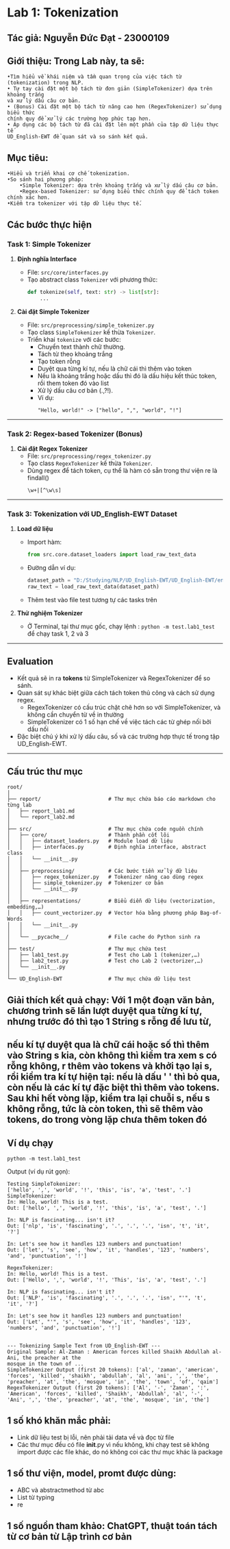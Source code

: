 # Lab 1: Tokenization

## Tác giả: Nguyễn Đức Đạt - 23000109

## Giới thiệu: Trong Lab này, ta sẽ:

    •Tìm hiểu về khái niệm và tầm quan trọng của việc tách từ (tokenization) trong NLP.
    • Tự tay cài đặt một bộ tách từ đơn giản (SimpleTokenizer) dựa trên khoảng trắng
    và xử lý dấu câu cơ bản.
    • (Bonus) Cài đặt một bộ tách từ nâng cao hơn (RegexTokenizer) sử dụng biểu thức
    chính quy để xử lý các trường hợp phức tạp hơn.
    • Áp dụng các bộ tách từ đã cài đặt lên một phần của tập dữ liệu thực tế
    UD_English-EWT để quan sát và so sánh kết quả.

## Mục tiêu:

    •Hiểu và triển khai cơ chế tokenization.
    •So sánh hai phương pháp:
        •Simple Tokenizer: dựa trên khoảng trắng và xử lý dấu câu cơ bản.
        •Regex-based Tokenizer: sử dụng biểu thức chính quy để tách token chính xác hơn.
    •Kiểm tra tokenizer với tập dữ liệu thực tế.

## Các bước thực hiện

### Task 1: Simple Tokenizer

1. **Định nghĩa Interface**

   - File: `src/core/interfaces.py`
   - Tạo abstract class `Tokenizer` với phương thức:
     ```python
     def tokenize(self, text: str) -> list[str]:
         ...
     ```

2. **Cài đặt Simple Tokenizer**
   - File: `src/preprocessing/simple_tokenizer.py`
   - Tạo class `SimpleTokenizer` kế thừa `Tokenizer`.
   - Triển khai `tokenize` với các bước:
     - Chuyển text thành chữ thường.
     - Tách từ theo khoảng trắng
     * Tạo token rỗng
     * Duyệt qua từng kí tự, nếu là chữ cái thì thêm vào token
     * Nếu là khoảng trắng hoặc dấu thì đó là dấu hiệu kết thúc token, rồi them token đó vào list
     - Xử lý dấu câu cơ bản (.,?!).
     - Ví dụ:
       ```
       "Hello, world!" -> ["hello", ",", "world", "!"]
       ```

---

### Task 2: Regex-based Tokenizer (Bonus)

1. **Cài đặt Regex Tokenizer**
   - File: `src/preprocessing/regex_tokenizer.py`
   - Tạo class `RegexTokenizer` kế thừa `Tokenizer`.
   - Dùng regex để tách token, cụ thể là hàm có sẵn trong thư viện re là findall()
     ```regex
     \w+|[^\w\s]
     ```

---

### Task 3: Tokenization với UD_English-EWT Dataset

1. **Load dữ liệu**

   - Import hàm:
     ```python
     from src.core.dataset_loaders import load_raw_text_data
     ```
   - Đường dẫn ví dụ:
     ```python
     dataset_path = "D:/Studying/NLP/UD_English-EWT/UD_English-EWT/en_ewt-ud-train.txt"
     raw_text = load_raw_text_data(dataset_path)
     ```
   - Thêm test vào file test tương tự các tasks trên

2. **Thử nghiệm Tokenizer**
   - Ở Terminal, tại thư mục gốc, chạy lệnh : `python -m test.lab1_test` để chạy task 1, 2 và 3

---

## Evaluation

- Kết quả sẽ in ra **tokens** từ SimpleTokenizer và RegexTokenizer để so sánh.
- Quan sát sự khác biệt giữa cách tách token thủ công và cách sử dụng regex.
  - RegexTokenizer có cấu trúc chặt chẽ hơn so với SimpleTokenizer, và không cần chuyển từ về in thường
  - SimpleTokenizer có 1 số hạn chế về việc tách các từ ghép nối bởi dấu nối
- Đặc biệt chú ý khi xử lý dấu câu, số và các trường hợp thực tế trong tập UD_English-EWT.

---

## Cấu trúc thư mục

```
root/
│
├── report/                      # Thư mục chứa báo cáo markdown cho từng lab
│   ├── report_lab1.md
│   └── report_lab2.md
│
├── src/                         # Thư mục chứa code nguồn chính
│   ├── core/                    # Thành phần cốt lõi
│   │   ├── dataset_loaders.py   # Module load dữ liệu
│   │   ├── interfaces.py        # Định nghĩa interface, abstract class
│   │   └── __init__.py
│   │
│   ├── preprocessing/           # Các bước tiền xử lý dữ liệu
│   │   ├── regex_tokenizer.py   # Tokenizer nâng cao dùng regex
│   │   ├── simple_tokenizer.py  # Tokenizer cơ bản
│   │   └── __init__.py
│   │
│   ├── representations/         # Biểu diễn dữ liệu (vectorization, embedding,…)
│   │   ├── count_vectorizer.py  # Vector hóa bằng phương pháp Bag-of-Words
│   │   └── __init__.py
│   │
│   └── __pycache__/             # File cache do Python sinh ra
│
├── test/                        # Thư mục chứa test
│   ├── lab1_test.py             # Test cho Lab 1 (tokenizer,…)
│   ├── lab2_test.py             # Test cho Lab 2 (vectorizer,…)
│   └── __init__.py
│
└── UD_English-EWT               # Thư mục chứa dữ liệu test

```
## Giải thích kết quả chạy: Với 1 một đoạn văn bản, chương trình sẽ lần lượt duyệt qua từng kí tự, nhưng trước đó thì tạo 1 String s rỗng để lưu từ,
nếu kí tự duyệt qua là chữ cái hoặc số thì thêm vào String s kia, còn không thì kiểm tra xem s có rỗng không, r thêm vào tokens và khởi tạo lại s,
rồi kiểm tra kí tự hiện tại: nếu là dấu ' ' thì bỏ qua, còn nếu là các kí tự đặc biệt thì thêm vào tokens. Sau khi hết vòng lặp, kiểm tra lại chuỗi s,
nếu s không rỗng, tức là còn token, thì sẽ thêm vào tokens, do trong vòng lặp chưa thêm token đó
---

## Ví dụ chạy

```terminal
python -m test.lab1_test
```

Output (ví dụ rút gọn):

```
Testing SimpleTokenizer:
['hello', ',', 'world', '!', 'this', 'is', 'a', 'test', '.']
SimpleTokenizer:
In: Hello, world! This is a test.
Out: ['hello', ',', 'world', '!', 'this', 'is', 'a', 'test', '.']

In: NLP is fascinating... isn't it?
Out: ['nlp', 'is', 'fascinating', '.', '.', '.', 'isn', 't', 'it', '?']

In: Let's see how it handles 123 numbers and punctuation!
Out: ['let', 's', 'see', 'how', 'it', 'handles', '123', 'numbers', 'and', 'punctuation', '!']

RegexTokenizer:
In: Hello, world! This is a test.
Out: ['Hello', ',', 'world', '!', 'This', 'is', 'a', 'test', '.']

In: NLP is fascinating... isn't it?
Out: ['NLP', 'is', 'fascinating', '.', '.', '.', 'isn', "'", 't', 'it', '?']

In: Let's see how it handles 123 numbers and punctuation!
Out: ['Let', "'", 's', 'see', 'how', 'it', 'handles', '123', 'numbers', 'and', 'punctuation', '!']


--- Tokenizing Sample Text from UD_English-EWT ---
Original Sample: Al-Zaman : American forces killed Shaikh Abdullah al-Ani, the preacher at the
mosque in the town of ...
SimpleTokenizer Output (first 20 tokens): ['al', 'zaman', 'american', 'forces', 'killed', 'shaikh', 'abdullah', 'al', 'ani', ',', 'the', 'preacher', 'at', 'the', 'mosque', 'in', 'the', 'town', 'of', 'qaim']
RegexTokenizer Output (first 20 tokens): ['Al', '-', 'Zaman', ':', 'American', 'forces', 'killed', 'Shaikh', 'Abdullah', 'al', '-', 'Ani', ',', 'the', 'preacher', 'at', 'the', 'mosque', 'in', 'the']
```

## 1 số khó khăn mắc phải:

- Link dữ liệu test bị lỗi, nên phải tải data về và đọc từ file
- Các thư mục đều có file **init**.py vì nếu không, khi chạy test sẽ không import được các file khác, do nó không coi các thư mục khác là package

## 1 số thư viện, model, promt được dùng:

- ABC và abstractmethod từ abc
- List từ typing
- re

## 1 số nguồn tham khảo: ChatGPT, thuật toán tách từ cơ bản từ Lập trình cơ bản


